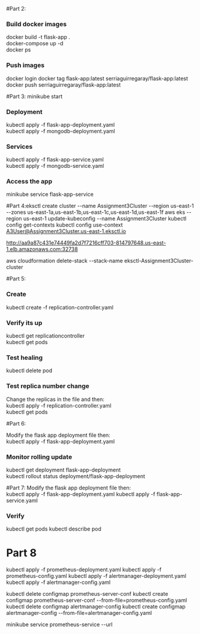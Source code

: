 #Part 2:
### Build docker images
docker build -t flask-app .   
docker-compose up -d   
docker ps 

### Push images
docker login
docker tag flask-app:latest serriaguirregaray/flask-app:latest 
docker push serriaguirregaray/flask-app:latest 

#Part 3:
minikube start

### Deployment
kubectl apply -f flask-app-deployment.yaml  
kubectl apply -f mongodb-deployment.yaml

### Services
kubectl apply -f flask-app-service.yaml  
kubectl apply -f mongodb-service.yaml

### Access the app
minikube service flask-app-service

#Part 4:eksctl create cluster --name Assignment3Cluster --region us-east-1 --zones us-east-1a,us-east-1b,us-east-1c,us-east-1d,us-east-1f
aws eks --region us-east-1 update-kubeconfig --name Assignment3Cluster
kubectl config get-contexts
kubectl config use-context A3User@Assignment3Cluster.us-east-1.eksctl.io

http://aa9a87c431e74449fa2d7f7216cff703-814797648.us-east-1.elb.amazonaws.com:32738

aws cloudformation delete-stack --stack-name eksctl-Assignment3Cluster-cluster

#Part 5:

### Create
kubectl create -f replication-controller.yaml  

### Verify its up
kubectl get replicationcontroller  
kubectl get pods  

### Test healing
kubectl delete pod <pod-name>  

### Test replica number change
Change the replicas in the file and then:  
kubectl apply -f replication-controller.yaml  
kubectl get pods  

#Part 6:

Modify the flask app deployment file then:  
kubectl apply -f flask-app-deployment.yaml

### Monitor rolling update
kubectl get deployment flask-app-deployment  
kubectl rollout status deployment/flask-app-deployment

#Part 7:
Modify the flask app deployment file then:  
kubectl apply -f flask-app-deployment.yaml
kubectl apply -f flask-app-service.yaml  

### Verify
kubectl get pods
kubectl describe pod <pod-name>

# Part 8
kubectl apply -f prometheus-deployment.yaml
kubectl apply -f prometheus-config.yaml
kubectl apply -f alertmanager-deployment.yaml
kubectl apply -f alertmanager-config.yaml

kubectl delete configmap prometheus-server-conf
kubectl create configmap prometheus-server-conf --from-file=prometheus-config.yaml
kubectl delete configmap alertmanager-config
kubectl create configmap alertmanager-config --from-file=alertmanager-config.yaml

minikube service prometheus-service --url
















